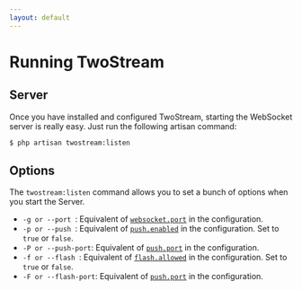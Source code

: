 ```yaml
---
layout: default
---
```


# Running TwoStream
<!-- [[TOC]] -->

## Server

Once you have installed and configured TwoStream, starting the WebSocket server is really easy. Just run the following artisan command:

```bash
$ php artisan twostream:listen
```

## Options

The `twostream:listen` command allows you to set a bunch of options when you start the Server.

 - `-g or --port `: Equivalent of [`websocket.port`](docs/configuration/#websocket-settings) in the configuration.
 - `-p or --push `: Equivalent of [`push.enabled`](docs/configuration/#push-settings) in the configuration. Set to `true` or `false`.
 - `-P or --push-port`: Equivalent of [`push.port`](docs/configuration/#push-settings) in the configuration.
 - `-f or --flash `: Equivalent of [`flash.allowed`](docs/configuration/#legacy-settings) in the configuration. Set to `true` or `false`.
 - `-F or --flash-port`: Equivalent of [`push.port`](docs/configuration/#legacy-settings) in the configuration.
